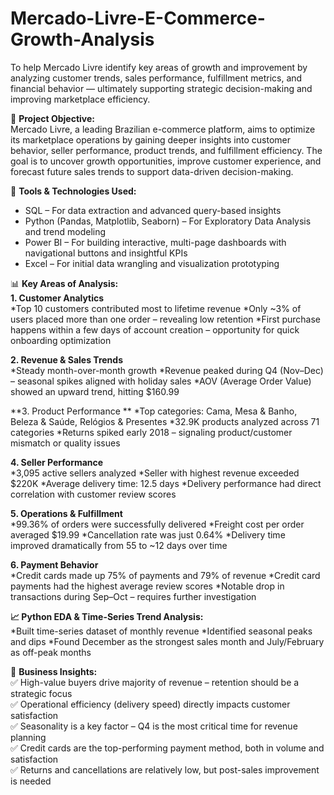 # Mercado-Livre-E-Commerce-Growth-Analysis  
To help Mercado Livre identify key areas of growth and improvement by analyzing customer trends, sales performance, fulfillment metrics, and financial behavior — ultimately supporting strategic decision-making and improving marketplace efficiency.

📌 **Project Objective:**  
Mercado Livre, a leading Brazilian e-commerce platform, aims to optimize its marketplace operations by gaining deeper insights into customer behavior, seller performance, product trends, and fulfillment efficiency. The goal is to uncover growth opportunities, improve customer experience, and forecast future sales trends to support data-driven decision-making.

🧩 **Tools & Technologies Used:**  
* SQL – For data extraction and advanced query-based insights
* Python (Pandas, Matplotlib, Seaborn) – For Exploratory Data Analysis and trend modeling
* Power BI – For building interactive, multi-page dashboards with navigational buttons and insightful KPIs
* Excel – For initial data wrangling and visualization prototyping

📊 **Key Areas of Analysis:**  
**1. Customer Analytics**  
*Top 10 customers contributed most to lifetime revenue
*Only ~3% of users placed more than one order – revealing low retention
*First purchase happens within a few days of account creation – opportunity for quick onboarding optimization

**2. Revenue & Sales Trends**  
*Steady month-over-month growth
*Revenue peaked during Q4 (Nov–Dec) – seasonal spikes aligned with holiday sales
*AOV (Average Order Value) showed an upward trend, hitting $160.99

**3. Product Performance ** 
*Top categories: Cama, Mesa & Banho, Beleza & Saúde, Relógios & Presentes
*32.9K products analyzed across 71 categories
*Returns spiked early 2018 – signaling product/customer mismatch or quality issues

**4. Seller Performance**  
*3,095 active sellers analyzed
*Seller with highest revenue exceeded $220K
*Average delivery time: 12.5 days
*Delivery performance had direct correlation with customer review scores

**5. Operations & Fulfillment**  
*99.36% of orders were successfully delivered
*Freight cost per order averaged $19.99
*Cancellation rate was just 0.64%
*Delivery time improved dramatically from 55 to ~12 days over time

**6. Payment Behavior**  
*Credit cards made up 75% of payments and 79% of revenue
*Credit card payments had the highest average review scores
*Notable drop in transactions during Sep–Oct – requires further investigation

**📈 Python EDA & Time-Series Trend Analysis:**  
*Built time-series dataset of monthly revenue
*Identified seasonal peaks and dips
*Found December as the strongest sales month and July/February as off-peak months

📌 **Business Insights:**  
✅ High-value buyers drive majority of revenue – retention should be a strategic focus  
✅ Operational efficiency (delivery speed) directly impacts customer satisfaction  
✅ Seasonality is a key factor – Q4 is the most critical time for revenue planning  
✅ Credit cards are the top-performing payment method, both in volume and satisfaction  
✅ Returns and cancellations are relatively low, but post-sales improvement is needed
